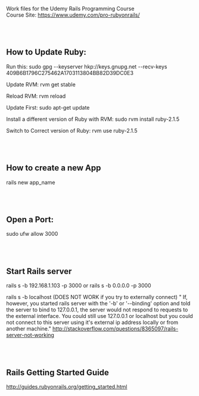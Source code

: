 Work files for the Udemy Rails Programming Course<br/>
Course Site: https://www.udemy.com/pro-rubyonrails/

<br/><br/>
How to Update Ruby:
------------------------
Run this:
sudo gpg --keyserver hkp://keys.gnupg.net --recv-keys 409B6B1796C275462A1703113804BB82D39DC0E3

Update RVM:
rvm get stable

Reload RVM:
rvm reload

Update First:
sudo apt-get update

Install a different version of Ruby with RVM:
sudo rvm install ruby-2.1.5

Switch to Correct version of Ruby:
rvm use ruby-2.1.5

<br/><br/>
How to create a new App
------------------------
rails new app_name

<br/><br/>
Open a Port:
------------------------
sudo ufw allow 3000

<br/><br/>
Start Rails server
------------------------
rails s -b 192.168.1.103 -p 3000
or
rails s -b 0.0.0.0 -p 3000

rails s -b localhost (DOES NOT WORK if you try to externally connect)
" If, however, you started rails server with the '-b' or '--binding' option and told the server to bind to 127.0.0.1, the server would not respond to requests to the external interface. You could still use 127.0.0.1 or localhost but you could not connect to this server using it's external ip address locally or from another machine."
http://stackoverflow.com/questions/8365097/rails-server-not-working

<br/><br/>
Rails Getting Started Guide
------------------------
http://guides.rubyonrails.org/getting_started.html